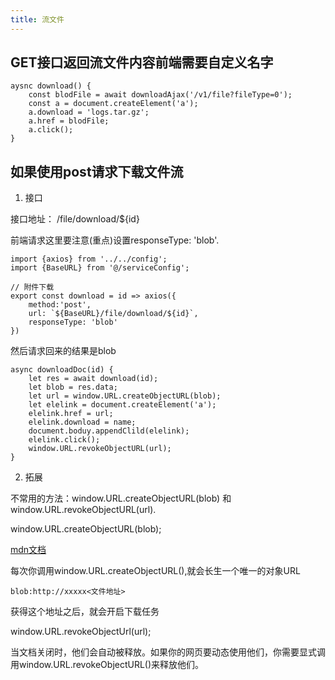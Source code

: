```yaml
---
title: 流文件
---
```


## GET接口返回流文件内容前端需要自定义名字

```
aysnc download() {
	const blodFile = await downloadAjax('/v1/file?fileType=0');
    const a = document.createElement('a');
    a.download = 'logs.tar.gz';
    a.href = blodFile;
    a.click();
}
```

## 如果使用post请求下载文件流

1. 接口

接口地址： /file/download/${id}

前端请求这里要注意(重点)设置responseType: 'blob'.

```
import {axios} from '../../config';
import {BaseURL} from '@/serviceConfig';

// 附件下载
export const download = id => axios({
	method:'post',
    url: `${BaseURL}/file/download/${id}`,
    responseType: 'blob'
})
```
然后请求回来的结果是blob
```
async downloadDoc(id) {
	let res = await download(id);
    let blob = res.data;
    let url = window.URL.createObjectURL(blob);
    let elelink = document.createElement('a');
    elelink.href = url;
    elelink.download = name;
    document.boduy.appendClild(elelink);
    elelink.click();
    window.URL.revokeObjectURL(url);
}
```
2. 拓展

不常用的方法：window.URL.createObjectURL(blob) 和window.URL.revokeObjectURL(url).

window.URL.createObjectURL(blob);

[mdn文档]( https://developer.mozilla.org/zh-CN/docs/Web/API/URL/createObjectURL)

每次你调用window.URL.createObjectURL(),就会长生一个唯一的对象URL

```
blob:http://xxxxx<文件地址>
```
获得这个地址之后，就会开启下载任务

window.URL.revokeObjectUrl(url);

当文档关闭时，他们会自动被释放。如果你的网页要动态使用他们，你需要显式调用window.URL.revokeObjectURL()来释放他们。